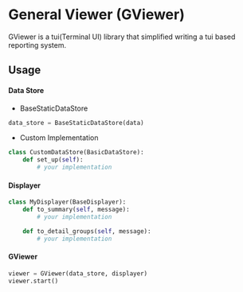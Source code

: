 # General Viewer (GViewer)

GViewer is a tui(Terminal UI) library that simplified writing a tui based reporting system.


## Usage
#### Data Store
- BaseStaticDataStore
```python
data_store = BaseStaticDataStore(data)
```
- Custom Implementation
```python
class CustomDataStore(BasicDataStore):
    def set_up(self):
        # your implementation
```

#### Displayer
```python
class MyDisplayer(BaseDisplayer):
    def to_summary(self, message):
        # your implementation

    def to_detail_groups(self, message):
        # your implementation
```

#### GViewer
```python
viewer = GViewer(data_store, displayer)
viewer.start()
```

